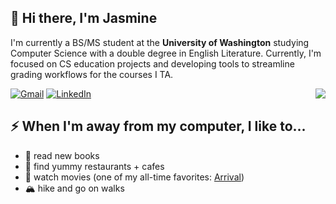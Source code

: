 <h2>👋 Hi there, I'm Jasmine</h2>

<p>I'm currently a BS/MS student at the <strong>University of Washington</strong> studying Computer Science with a double degree in English Literature. Currently, I'm focused on CS education projects and developing tools to streamline grading workflows for the courses I TA.

<div text-align="center"> 
  <a href="mailto:jjasminechi@gmail.com"><img src="https://img.shields.io/badge/-Gmail-%23333?style=for-the-badge&logo=gmail&logoColor=white" alt="Gmail"></a>
  <a href="https://www.linkedin.com/in/jjasminechi/" target="_blank"><img src="https://img.shields.io/badge/-LinkedIn-%230077B5?style=for-the-badge&logo=linkedin&logoColor=white" alt="LinkedIn"></a> 

<img align="right" src="https://media1.giphy.com/media/13HgwGsXF0aiGY/giphy.gif" />

<h2>⚡️ When I'm away from my computer, I like to...</h2>
<ul>
<li>🌈 read new books</li>
<li>🍣 find yummy restaurants + cafes</li>
<li>🎥 watch movies (one of my all-time favorites: <a href="https://www.imdb.com/title/tt2543164/">Arrival</a>)</li>
<li>🏔️ hike and go on walks</li>
</ul>
